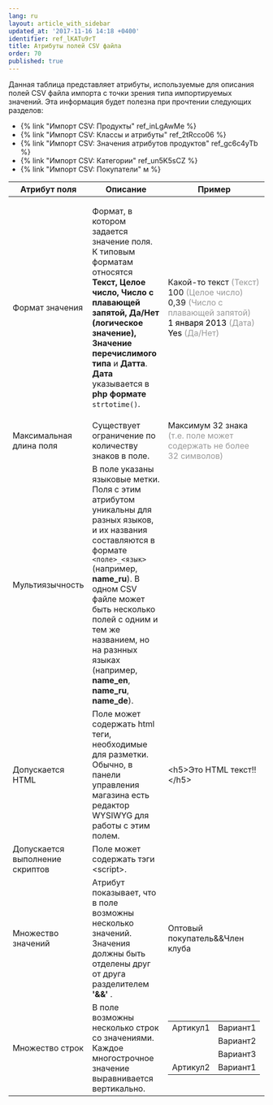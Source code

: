 ```yaml
---
lang: ru
layout: article_with_sidebar
updated_at: '2017-11-16 14:18 +0400'
identifier: ref_lKATu9rT
title: Атрибуты полей CSV файла
order: 70
published: true
---
```

Данная таблица представляет атрибуты, используемые для описания полей CSV файла импорта с точки зрения типа импортируемых значений. Эта информация будет полезна при прочтении следующих разделов:

*   {% link "Импорт CSV: Продукты" ref_inLgAwMe %}
*   {% link "Импорт CSV: Классы и атрибуты" ref_2tRcco06 %}
*   {% link "Импорт CSV: Значения атрибутов продуктов" ref_gc6c4yTb %}
*   {% link "Импорт CSV: Категории" ref_un5K5sCZ %}
*   {% link "Импорт CSV: Покупатели" м %}

<table class="ui celled padded compact small table">
  <thead>
    <tr class="sortableHeader">
      <th class="confluenceTh sortableHeader" data-column="0">
        <div class="tablesorter-header-inner">Атрибут поля</div>
      </th>
      <th class="confluenceTh sortableHeader" data-column="1">
        <div class="tablesorter-header-inner">Описание</div>
      </th>
      <th class="confluenceTh sortableHeader" data-column="2">
        <div class="tablesorter-header-inner">Пример</div>
      </th>
    </tr>
  </thead>
  <tbody>
    <tr>
      <td class="confluenceTd">Формат значения</td>
      <td class="confluenceTd">
        <p>Формат, в котором задается значение поля. К типовым форматам относятся <strong>Текст, Целое число, Число с плавающей запятой, Да/Нет (логическое значение), Значение перечислимого типа </strong>и <strong>Датта</strong>.
          <br><strong>Дата</strong> указывается в <strong>php формате</strong> <code>strtotime()</code>.</p>
      </td>
      <td class="confluenceTd">
        <p>Какой-то текст <span style="color: rgb(153,153,153);">(Текст)</span>
          <br>100 <span style="color: rgb(153,153,153);">(Целое число)</span>
          <br>0,39 <span style="color: rgb(153,153,153);">(Число с плавающей запятой)<br><span style="color: rgb(0,0,0);">1 января 2013</span> (Дата)
          <br>
          </span><span style="color: rgb(153,153,153);"><span style="color: rgb(0,0,0);">Yes</span> (Да/Нет)&nbsp;</span>
        </p>
      </td>
    </tr>
    <tr>
      <td class="confluenceTd">Максимальная длина поля</td>
      <td class="confluenceTd">Существует ограничение по количеству знаков в поле.</td>
      <td class="confluenceTd">Максимум 32 знака
        <br><span style="color: rgb(153,153,153);">(т.е. поле может содержать не более 32 символов)</span>
      </td>
    </tr>
    <tr>
      <td class="confluenceTd">Мультиязычность</td>
      <td class="confluenceTd">В поле указаны языковые метки. Поля с этим атрибутом уникальны для разных языков, и их названия составляются в формате <code>&lt;поле&gt;_&lt;язык&gt;</code> (например, <strong>name_ru</strong>). В одном CSV файле может быть несколько полей с одним и тем же названием, но на разнных языках (например, <strong>name_en</strong>, <strong>name_ru</strong>, <strong>name_de</strong>).</td>
      <td class="confluenceTd"></td>
    </tr>
    <tr>
      <td colspan="1" class="confluenceTd">Допускается HTML</td>
      <td colspan="1" class="confluenceTd">Поле может содержать html теги, необходимые для разметки. Обычно, в панели управления магазина есть редактор WYSIWYG для работы с этим полем.</td>
      <td colspan="1" class="confluenceTd">&lt;h5&gt;Это HTML текст!!&lt;/h5&gt;</td>
    </tr>
    <tr>
      <td colspan="1" class="confluenceTd">Допускается выполнение скриптов&nbsp;</td>
      <td colspan="1" class="confluenceTd">Поле может содержать тэги &lt;script&gt;.</td>
      <td colspan="1" class="confluenceTd"></td>
    </tr>
    <tr>
      <td colspan="1" class="confluenceTd">Множество значений</td>
      <td colspan="1" class="confluenceTd">Атрибут показывает, что в поле возможны несколько значений. Значения должны быть отделены друг от друга разделителем <strong> '&amp;&amp;' </strong>.</td>
      <td colspan="1" class="confluenceTd">Оптовый покупатель&amp;&amp;Член клуба</td>
    </tr>
    <tr>
      <td colspan="1" class="confluenceTd">Множество строк</td>
      <td colspan="1" class="confluenceTd">В поле возможны несколько строк со значениями. Каждое многострочное значение выравнивается вертикально.</td>
      <td colspan="1" class="confluenceTd">
        <div class="table-wrap">
          <table class="confluenceTable">
            <tbody>
              <tr>
                <td class="confluenceTd">Артикул1</td>
                <td class="confluenceTd">Вариант1</td>
              </tr>
              <tr>
                <td class="confluenceTd">&nbsp;</td>
                <td class="confluenceTd">Вариант2</td>
              </tr>
              <tr>
                <td class="confluenceTd">&nbsp;</td>
                <td class="confluenceTd">Вариант3</td>
              </tr>
              <tr>
                <td colspan="1" class="confluenceTd">Артикул2</td>
                <td colspan="1" class="confluenceTd">Вариант1</td>
              </tr>
            </tbody>
          </table>
        </div>
      </td>
    </tr>
  </tbody>
</table>

